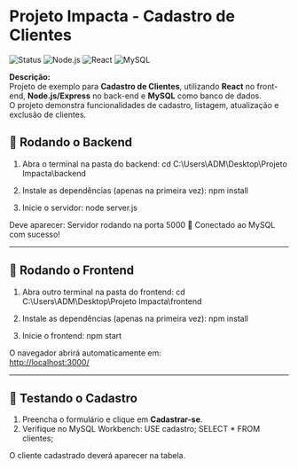 #  Projeto Impacta - Cadastro de Clientes

![Status](https://img.shields.io/badge/status-em%20desenvolvimento-yellow)
![Node.js](https://img.shields.io/badge/Back--end-Node.js-brightgreen)
![React](https://img.shields.io/badge/Front--end-React-blue)
![MySQL](https://img.shields.io/badge/Banco-MySQL-orange)

**Descrição:**  
Projeto de exemplo para **Cadastro de Clientes**, utilizando **React** no front-end, **Node.js/Express** no back-end e **MySQL** como banco de dados.  
O projeto demonstra funcionalidades de cadastro, listagem, atualização e exclusão de clientes.


## 🔹 Rodando o Backend

1. Abra o terminal na pasta do backend:
cd C:\Users\ADM\Desktop\Projeto Impacta\backend

2. Instale as dependências (apenas na primeira vez): npm install

3. Inicie o servidor: node server.js

Deve aparecer:
Servidor rodando na porta 5000 🚀
Conectado ao MySQL com sucesso!

---

## 🔹 Rodando o Frontend

1. Abra outro terminal na pasta do frontend:
cd C:\Users\ADM\Desktop\Projeto Impacta\frontend

2. Instale as dependências (apenas na primeira vez): npm install

3. Inicie o frontend: npm start

O navegador abrirá automaticamente em:  
[http://localhost:3000/](http://localhost:3000/)

---

## 🔹 Testando o Cadastro

1. Preencha o formulário e clique em **Cadastrar-se**.  
2. Verifique no MySQL Workbench:
USE cadastro;
SELECT * FROM clientes;

O cliente cadastrado deverá aparecer na tabela.
